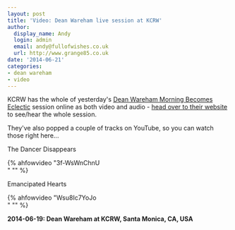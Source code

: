 ```yaml
---
layout: post
title: 'Video: Dean Wareham live session at KCRW'
author:
  display_name: Andy
  login: admin
  email: andy@fullofwishes.co.uk
  url: http://www.grange85.co.uk
date: '2014-06-21'
categories:
- dean wareham
- video
---
```

<p>KCRW has the whole of yesterday's <a href="http://www.kcrw.com/music/shows/morning-becomes-eclectic/dean-wareham">Dean Wareham Morning Becomes Eclectic</a> session online as both video and audio - <a href="http://www.kcrw.com/music/shows/morning-becomes-eclectic/dean-wareham">head over to their website</a> to see/hear the whole session. </p>
<p>They've also popped a couple of tracks on YouTube, so you can watch those right here...</p>
<p>The Dancer Disappears<br />

{% ahfowvideo "3f-WsWnChnU<br />" "" %}

Emancipated Hearts<br />

{% ahfowvideo "Wsu8Ic7YoJo<br />" "" %}

<strong>2014-06-19: Dean Wareham at KCRW, Santa Monica, CA, USA</strong></p>
